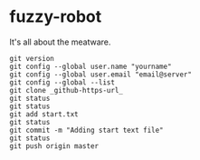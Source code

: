 # fuzzy-robot
It's all about the meatware.

    git version 
    git config --global user.name "yourname"
    git config --global user.email "email@server"
    git config --global --list
    git clone _github-https-url_ 
    git status 
    git status
    git add start.txt
    git status 
    git commit -m "Adding start text file"
    git status
    git push origin master
